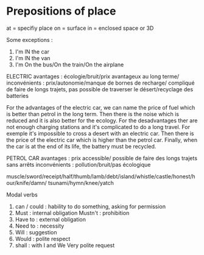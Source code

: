 
 # Prepositions of place 
 
 at = specifiy place
 on = surface 
 in = enclosed space or 3D

Some exceptions : 

1) I'm IN the car
2) I'm IN the van
3) I'm On the bus/On the train/On the airplane

ELECTRIC
avantages : écologie/bruit/prix avantageux au long terme/
inconvénients : prix/autonomie/manque de bornes de recharge/ compliqué de faire de longs trajets, pas possible de traverser le désert/recyclage des batteries

For the advantages of the electric car, we can name the price of fuel which is better than petrol in the long term. Then there is the noise which is reduced and it is also better for the ecology.
For the desadvantages ther are not enough charging stations and it's complicated to do a long travel. For exemple it's impossible to cross a desert with an electric car. Then there is the price of the electric car which is higher than the petrol car. Finally, when the car is at the end of its life, the battery must be recycled.

PETROL CAR
avantages : prix accessible/ possible de faire des longs trajets sans arrêts
inconvénients : pollution/bruit/pas écologique



muscle/sword/receipt/half/thumb/lamb/debt/island/whistle/castle/honest/hour/knife/damn/
tsunami/hymn/knee/yatch


Modal verbs
1) can / could : hability to do something, asking for permission
2) Must : internal obligation  Mustn't : prohibition
3) Have to : external obligation
4) Need to : necessity
5) Will : suggestion
6) Would : polite respect
7) shall  : with I and We Very polite request